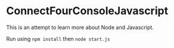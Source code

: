 # ConnectFourConsoleJavascript
This is an attempt to learn more about Node and Javascript.

Run using `npm install` then `node start.js`
